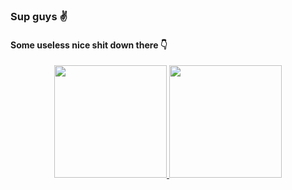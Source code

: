 ### Sup guys ✌

#### Some useless nice shit down there 👇

<div align="center" style="inline_block">
  <a href="https://github.com/andre-vg">
  <img height="180em" src="https://github-readme-stats.vercel.app/api?username=andre-vg&show_icons=true&theme=material-palenight&include_all_commits=true&count_private=true"/>
  <img height="180em" src="https://github-readme-stats.vercel.app/api/top-langs/?username=andre-vg&layout=compact&langs_count=7&theme=material-palenight"/>
</div>

<!--
**andre-vg/andre-vg** is a ✨ _special_ ✨ repository because its `README.md` (this file) appears on your GitHub profile.

Here are some ideas to get you started:

- 🔭 I’m currently working on ...
- 🌱 I’m currently learning ...
- 👯 I’m looking to collaborate on ...
- 🤔 I’m looking for help with ...
- 💬 Ask me about ...
- 📫 How to reach me: ...
- 😄 Pronouns: ...
- ⚡ Fun fact: ...
-->
